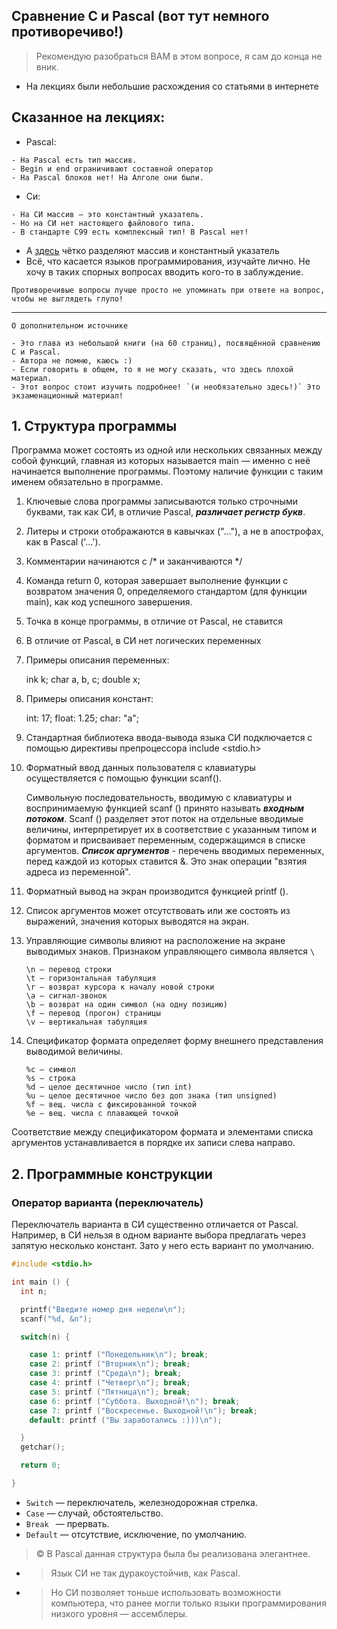 ## Сравнение С и Pascal (вот тут немного противоречиво!)
> Рекомендую разобраться ВАМ в этом вопросе, я сам до конца не вник.
- На лекциях были небольшие расхождения со статьями в интернете 

## Сказанное на лекциях:

- Pascal:
```
- На Pascal есть тип массив.
- Begin и end ограничивают составной оператор
- На Pascal блоков нет! На Алголе они были. 
```

- Си:
```
- На СИ массив — это константный указатель.
- Но на СИ нет настоящего файлового типа.
- В стандарте С99 есть комплексный тип! В Pascal нет!
```

- А [здесь](https://studfile.net/preview/9554524/page:9/#:~:text=Массивы%20и%20константные%20указатели.%20Массив,как%20с%20обычным%20константным%20указателем) чётко разделяют массив и константный указатель
- Всё, что касается языков программирования, изучайте лично. Не хочу в таких спорных вопросах вводить кого-то в заблуждение.
```
Противоречивые вопросы лучше просто не упоминать при ответе на вопрос, чтобы не выглядеть глупо!
``` 
***
```
О дополнительном источнике 

- Это глава из небольшой книги (на 60 страниц), посвящённой сравнению C и Pascal.
- Автора не помню, каюсь :)
- Если говорить в общем, то я не могу сказать, что здесь плохой материал.
- Этот вопрос стоит изучить подробнее! `(и необязательно здесь!)` Это экзаменационный материал!
```

## 1. Структура программы

Программа может состоять из одной или нескольких связанных между собой функций, главная из которых называется main — именно с неё начинается выполнение программы.
Поэтому наличие функции с таким именем обязательно в программе.

1) Ключевые слова программы записываются только строчными буквами, так как СИ, в отличие Pascal, ***различает регистр букв***.
2) Литеры и строки отображаются в кавычках ("..."), а не в апострофах, как в Pascal ('...').
3) Комментарии начинаются с /* и заканчиваются */
4) Команда return 0, которая завершает выполнение функции с возвратом значения 0, определяемого стандартом (для функции main), как код успешного завершения.
5) Точка в конце программы, в отличие от Pascal, не ставится
6) В отличие от Pascal, в СИ нет логических переменных
7) Примеры описания переменных:

	ink k;
	char a, b, c;
	double x;

8) Примеры описания констант:

	int: 17;
	float: 1.25;
	char: "a";

9) Стандартная библиотека ввода-вывода языка СИ подключается с помощью директивы препроцессора include <stdio.h>
10) Форматный ввод данных пользователя с клавиатуры осуществляется с помощью функции scanf().

	Символьную последовательность, вводимую с клавиатуры и воспринимаемую функцией scanf () принято называть ***входным потоком***. 
	Scanf () разделяет этот поток на отдельные вводимые величины, интерпретирует их в соответствие с указанным типом и форматом и присваивает переменным, содержащимся в списке аргументов.
	***Список аргументов*** - перечень вводимых переменных, перед каждой из которых ставится &.
	Это знак операции "взятия адреса из переменной".

11) Форматный вывод на экран производится функцией printf ().
12) Список аргументов может отсутствовать или же состоять из выражений, значения которых выводятся на экран.
13) Управляющие символы влияют на расположение на экране выводимых знаков. Признаком управляющего символа является `\`

		\n — перевод строки
		\t — горизонтальная табуляция
		\r — возврат курсора к началу новой строки
		\a — сигнал-звонок
		\b — возврат на один символ (на одну позицию)
		\f — перевод (прогон) страницы
		\v — вертикальная табуляция

14) Спецификатор формата определяет форму внешнего представления выводимой величины.

		%c — символ
		%s — строка
		%d — целое десятичное число (тип int)
		%u — целое десятичное число без доп знака (тип unsigned)
		%f — вещ. числа с фиксированной точкой
		%e — вещ. числа с плавающей точкой

Соответствие между спецификатором формата и элементами списка аргументов устанавливается в порядке их записи слева направо.

## 2. Программные конструкции
### Оператор варианта (переключатель)

Переключатель варианта в СИ существенно отличается от Pascal.
Например, в СИ нельзя в одном варианте выбора предлагать через запятую несколько констант. Зато у него есть вариант по умолчанию.

```c
#include <stdio.h>

int main () {
  int n;

  printf("Введите номер дня недели\n");
  scanf("%d, &n");

  switch(n) {

    case 1: printf ("Понедельник\n"); break;
    case 2: printf ("Вторник\n"); break;
    case 3: printf ("Среда\n"); break;
    case 4: printf ("Четверг\n"); break;
    case 5: printf ("Пятница\n"); break;
    case 6: printf ("Суббота. Выходной!\n"); break;
    case 7: printf ("Воскресенье. Выходной!\n"); break;
    default: printf ("Вы заработались :)))\n");

  }
  getchar();

  return 0;

}
```

- `Switch` — переключатель, железнодорожная стрелка.
- `Case` — случай, обстоятельство.
- `Break ` — прервать.
- `Default` — отсутствие, исключение, по умолчанию.

> © В Pascal данная структура была бы реализована элегантнее.

- > Язык СИ не так дуракоустойчив, как Pascal.
- > Но СИ позволяет тоньше использовать возможности компьютера, что ранее могли только языки программирования низкого уровня — ассемблеры.


